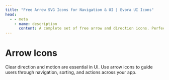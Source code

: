 ```yaml
---
title: "Free Arrow SVG Icons for Navigation & UI | Evora UI Icons"
head:
  - - meta
    - name: description
      content: A complete set of free arrow and direction icons. Perfect for navigation, sorting, and indicating actions in your web and mobile applications.
---
```


# Arrow Icons

Clear direction and motion are essential in UI. Use arrow icons to guide users through navigation, sorting, and actions across your app.

<IconCategory category="arrows" />
